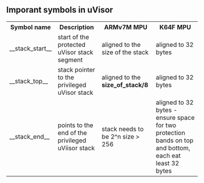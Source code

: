 ## Imporant symbols in uVisor

<table>
  <tbody>
    <tr>
      <th>Symbol name</th>
      <th>Description</th>
      <th>ARMv7M MPU</th>
      <th>K64F MPU</th>
    </tr>
    <tr>
      <td>__stack_start__</td>
      <td>start of the protected uVisor stack segment</td>
      <td>aligned to the size of the stack</td>
      <td>aligned to 32 bytes</td>
    </tr>
    <tr>
      <td>__stack_top__</td>
      <td>stack pointer to the privileged uVisor stack</td>
      <td>aligned to the <b>size_of_stack/8</b> </td>
      <td>aligned to 32 bytes</td>
    </tr>
    <tr>
      <td>__stack_end__</td>
      <td>points to the end of the privileged uViisor stack</td>
      <td>stack needs to be 2^n size > 256</td>
      <td>aligned to 32 bytes - ensure space for two protection bands on top and bottom, each eat least 32 bytes</td>
    </tr>
  </tbody>
</table>

